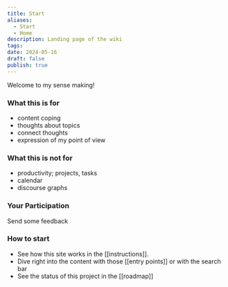 ```yaml
---
title: Start
aliases:
  - Start
  - Home
description: Landing page of the wiki
tags: 
date: 2024-05-16
draft: false
publish: true
---
```

Welcome to my sense making!

### What this is for
- content coping
- thoughts about topics
- connect thoughts
- expression of my point of view

### What this is not for
- productivity; projects, tasks
- calendar
- discourse graphs

### Your Participation
Send some feedback

### How to start
- See how this site works in the [[instructions]]. 
- Dive right into the content with those [[entry points]] or with the search bar
- See the status of this project in the [[roadmap]]

